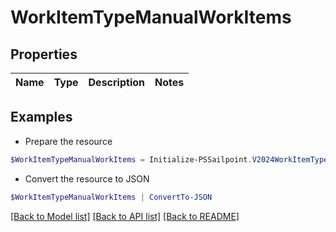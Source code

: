 # WorkItemTypeManualWorkItems
## Properties

Name | Type | Description | Notes
------------ | ------------- | ------------- | -------------

## Examples

- Prepare the resource
```powershell
$WorkItemTypeManualWorkItems = Initialize-PSSailpoint.V2024WorkItemTypeManualWorkItems 
```

- Convert the resource to JSON
```powershell
$WorkItemTypeManualWorkItems | ConvertTo-JSON
```

[[Back to Model list]](../README.md#documentation-for-models) [[Back to API list]](../README.md#documentation-for-api-endpoints) [[Back to README]](../README.md)

